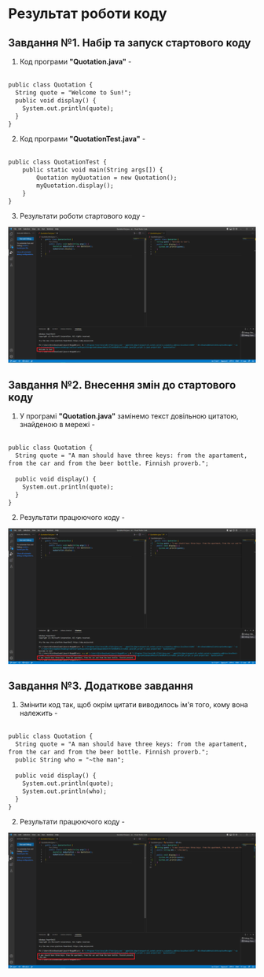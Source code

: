 # Результат роботи коду

## Завдання №1. Набір та запуск стартового коду

1. Код програми **"Quotation.java"** -

```

public class Quotation {
  String quote = "Welcome to Sun!";
  public void display() {
    System.out.println(quote);
  }
}

```

2. Код програми **"QuotationTest.java"** -

```

public class QuotationTest {
    public static void main(String args[]) {
        Quotation myQuotation = new Quotation();
        myQuotation.display();
    }
}

```

3. Результати роботи стартового коду -

![](https://github.com/ppc-ntu-khpi/java-0-MargoBB/blob/main/Solution/4.png)

## Завдання №2. Внесення змін до стартового коду

1. У програмі **"Quotation.java"** замінемо текст довільною цитатою, знайденою в мережі -

```

public class Quotation {
  String quote = "A man should have three keys: from the apartament, from the car and from the beer bottle. Finnish proverb.";
  
  public void display() {
    System.out.println(quote);
  }
}

```

2. Результати працюючого коду -

![](https://github.com/ppc-ntu-khpi/java-0-MargoBB/blob/main/Solution/5.png)

## Завдання №3. Додаткове завдання

1. Змінити код так, щоб окрім цитати виводилось ім'я того, кому вона належить -

```

public class Quotation {
  String quote = "A man should have three keys: from the apartament, from the car and from the beer bottle. Finnish proverb.";
  public String who = "~the man";
  
  public void display() {
    System.out.println(quote);
    System.out.println(who);
  }
}

```

2. Результати працюючого коду -

![](https://github.com/ppc-ntu-khpi/java-0-MargoBB/blob/main/Solution/6.png)